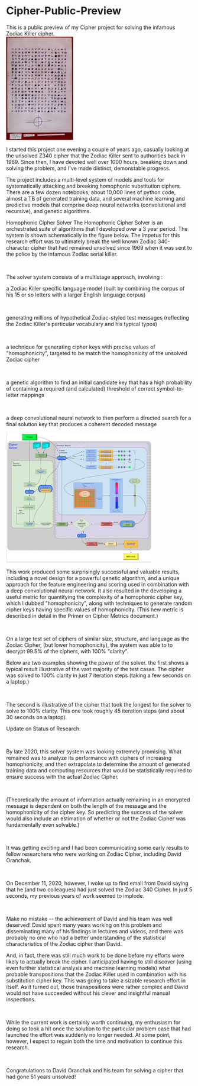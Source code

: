 # Cipher-Public-Preview

This is a public preview of my Cipher project for solving the infamous Zodiac Killer cipher.  
![text image](images/Z340_image.jpeg) 

I started this project one evening a couple of years ago, casually looking at the unsolved Z340 cipher that the Zodiac Killer sent to authorities back in 1969. Since then, I have devoted well over 1000 hours, breaking down and solving the problem, and I've made distinct, demonstable progress. 

The project includes a multi-level system of models and tools for systematically attacking and breaking homophonic substitution ciphers. There are a few dozen notebooks, about 10,000 lines of python code, almost a TB of generated training data, and several machine learning and predictive models that comprise deep neural networks (convolutional and recursive), and genetic algorithms. 





Homophonic Cipher Solver
The Homophonic Cipher Solver is an orchestrated suite of algorithms that I developed over a 3 year period. The system is shown schematically in the figure below. The impetus for this research effort was to ultimately break the well known Zodiac 340-character cipher that had remained unsolved since 1969 when it was sent to the police by the infamous Zodiac serial killer. 

​

The solver system consists of a multistage approach, involving :

   

a Zodiac Killer specific language model (built by combining the corpus of his 15 or so letters with a larger English language corpus)    

​

generating millions of hypothetical Zodiac-styled test messages (reflecting the Zodiac Killer's particular vocabulary and his typical typos)

​

a technique for generating cipher keys with precise values of "homophonicity", targeted to be match the homophonicity of the unsolved Zodiac cipher

​

a genetic algorithm to find an initial candidate key that has a high probability of containing a required (and calculated) threshold of correct symbol-to-letter mappings

​

a deep convolutional neural network to then perform a directed search for a final solution key that produces a coherent decoded message

![text image](images/image2.png)

This work produced some surprisingly successful and valuable results, including a novel design for a powerful genetic algorithm, and a unique approach for the feature engineering and scoring used in combination with a deep convolutional neural network. It also resulted in the developing a useful metric for quantifying the complexity of a homophonic cipher key, which I dubbed "homophonicity", along with techniques to generate random cipher keys having specific values of homophonicity. (This new metric is described in detail in the Primer on Cipher Metrics document.)

​

On a large test set of ciphers of similar size, structure, and language as the Zodiac Cipher, (but lower homophonicity), the system was able to to decrypt 99.5% of the ciphers, with 100% "clarity". 

 

Below are two examples showing the power of the solver. the first shows a typical result illustrative of the vast majority of the test cases. The cipher was solved to 100% clarity in just 7 iteration steps (taking a few seconds on a laptop.)

​

The second is illustrative of the cipher that took the longest for the solver to solve to 100% clarity. This one took roughly 45 iteration steps (and about 30 seconds on a laptop).

 

Update on Status of Research:

​

By late 2020, this solver system was looking extremely promising. What remained was to analyze its performance with ciphers of increasing homophonicity, and then extrapolate to determine the amount of generated training data and computing resources that would be statistically required to ensure success with the actual Zodiac Cipher.

​

(Theoretically the amount of information actually remaining in an encrypted message is dependent on both the length of the message and the homophonicity of the cipher key. So predicting the success of the solver would also include an estimation of whether or not  the Zodiac Cipher was fundamentally even solvable.)

​

It was getting exciting and I had been communicating some early results to fellow researchers who were working on Zodiac Cipher, including David Oranchak. 

​

On December 11, 2020, however, I woke up to find email from David saying that he (and two colleagues) had just solved the Zodiac 340 Cipher.  In just 5 seconds, my previous years of work seemed to implode.

​

Make no mistake -- the achievement of David and his team was well deserved! David spent many years working on this problem and disseminating many of his findings in lectures and videos, and there was probably no one who had a better understanding of the statistical characteristics of the Zodiac cipher than David.

 

And, in fact, there was still much work to be done before my efforts were likely to actually break the cipher. I anticipated having to still discover (using even further statistical analysis and machine learning models)  what probable transpositions that the Zodiac Killer used in combination with his substitution cipher key.  This was going to take a sizable research effort in itself. As it turned out, those transpositions were rather complex and David would not have succeeded without his clever and insightful manual inspections.

​

While the current work is certainly worth continuing, my enthusiasm for doing so took a hit once the solution to the particular problem case that had launched the effort was suddenly no longer needed.  At some point, however, I expect to regain both the time and motivation to continue this research.

​

Congratulations to David Oranchak and his team for solving a cipher that had gone 51 years unsolved!

​
